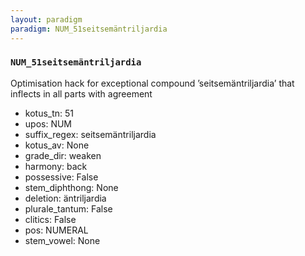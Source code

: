 ```yaml
---
layout: paradigm
paradigm: NUM_51seitsemäntriljardia
---
```

### ` NUM_51seitsemäntriljardia `

Optimisation hack for exceptional compound ’seitsemäntriljardia’ that inflects in all parts with agreement
* kotus_tn: 51
* upos: NUM
* suffix_regex: seitsemäntriljardia
* kotus_av: None
* grade_dir: weaken
* harmony: back
* possessive: False
* stem_diphthong: None
* deletion: äntriljardia
* plurale_tantum: False
* clitics: False
* pos: NUMERAL
* stem_vowel: None

